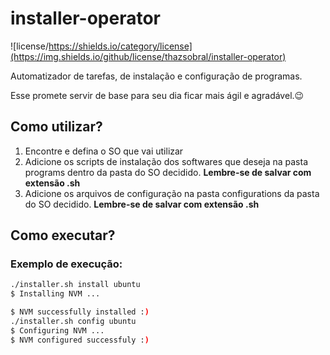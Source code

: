 # installer-operator
![license/https://shields.io/category/license](https://img.shields.io/github/license/thazsobral/installer-operator)

Automatizador de tarefas, de instalação e configuração de programas.

Esse promete servir de base para seu dia ficar mais ágil e agradável.😉

## Como utilizar?
1. Encontre e defina o SO que vai utilizar
2. Adicione os scripts de instalação dos softwares que deseja na pasta programs dentro da pasta do SO decidido. **Lembre-se de salvar com extensão .sh**
3. Adicione os arquivos de configuração na pasta configurations da pasta do SO decidido. **Lembre-se de salvar com extensão .sh**

## Como executar?

### Exemplo de execução:
```bash
./installer.sh install ubuntu
$ Installing NVM ...
```
```bash
$ NVM successfully installed :)
./installer.sh config ubuntu
$ Configuring NVM ...
$ NVM configured successfuly :)
```
